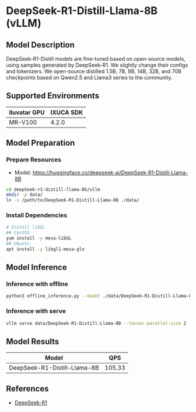 # DeepSeek-R1-Distill-Llama-8B (vLLM)

## Model Description

DeepSeek-R1-Distill models are fine-tuned based on open-source models, using samples generated by DeepSeek-R1. We
slightly change their configs and tokenizers.  We open-source distilled 1.5B, 7B, 8B, 14B, 32B, and 70B checkpoints
based on Qwen2.5 and Llama3 series to the community.

## Supported Environments

| Iluvatar GPU | IXUCA SDK |
|--------------|-----------|
| MR-V100      | 4.2.0     |

## Model Preparation

### Prepare Resources

- Model: <https://huggingface.co/deepseek-ai/DeepSeek-R1-Distill-Llama-8B>

```bash
cd deepSeek-r1-distill-llama-8b/vllm
mkdir -p data/
ln -s /path/to/DeepSeek-R1-Distill-Llama-8B ./data/
```

### Install Dependencies

```bash
# Install libGL
## CentOS
yum install -y mesa-libGL
## Ubuntu
apt install -y libgl1-mesa-glx
```

## Model Inference

### Inference with offline

```bash
python3 offline_inference.py --model ./data/DeepSeek-R1-Distill-Llama-8B --max-tokens 256 -tp 1 --temperature 0.0 --max-model-len 3096
```

### Inference with serve

```bash
vllm serve data/DeepSeek-R1-Distill-Llama-8B --tensor-parallel-size 2 --max-model-len 32768 --enforce-eager --trust-remote-code
```

## Model Results

| Model                        | QPS    |
|------------------------------|--------|
| DeepSeek-R1-Distill-Llama-8B | 105.33 |

## References

- [DeepSeek-R1](https://github.com/deepseek-ai/DeepSeek-R1)
